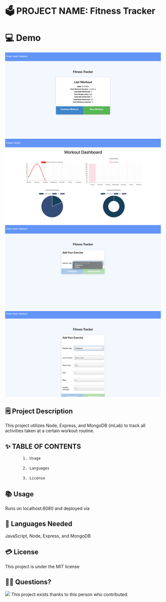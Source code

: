 # 🗳 PROJECT NAME: Fitness Tracker

# 💻 Demo 
<img src="ss1.png">
<img src="ss2.png">
<img src="ss3.png">
<img src="ss4.png">

## 🗒 Project Description 
 
 This project utilizes Node, Express, and MongoDB (mLab) to track all activities taken at a certain workout routine.
 
## ✨ TABLE OF CONTENTS 

            1. Usage

            2. Languages

            3. License

 
            
## 📚 Usage 
 
 Runs on localhost:8080 and deployed via 
 
## 🙊 Languages Needed 
 
 JavaScript, Node, Express, and MongoDB
 
## 💳 License 
 
 This project is under the MIT license
 
 
## 🙌👏 Questions? 
<img src="https://avatars2.githubusercontent.com/u/59521993?v=4">  
This project exists thanks to this person who contributed. 
